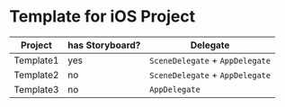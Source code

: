 # Template for iOS Project

| Project   | has Storyboard? | Delegate                        |
|-----------|-----------------|---------------------------------|
| Template1 | yes             | `SceneDelegate` + `AppDelegate` |
| Template2 | no              | `SceneDelegate` + `AppDelegate` |
| Template3 | no              | `AppDelegate`                   |
